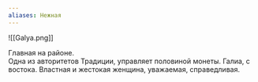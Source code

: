 ```yaml
---
aliases: Нежная
---
```

![[Galya.png]]

Главная на районе.  
Одна из авторитетов Традиции, управляет половиной монеты. Галиа, с востока. Властная и жестокая женщина, уважаемая, справедливая.
